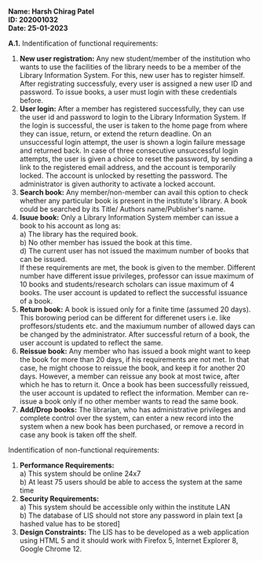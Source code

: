 **Name: Harsh Chirag Patel**  
**ID: 202001032**  
**Date: 25-01-2023**  

**A.1.** Indentification of functional requirements:

1) **New user registration:** Any new student/member of the institution who wants to use the facilities of the library needs to be a member of the Library Information System. For this, new user has to register himself. After registrating successfuly, every user is assigned a new user ID and password. To issue books, a user must login with these credentials before.
2) **User login:** After a member has registered successfully, they can use the user id and password to login to the Library Information System. If the login is successful, the user is taken to the home page from where they can issue, return, or extend the return deadline. On an unsuccessful login attempt, the user is shown a login failure message and returned back. In case of three consecutive unsuccessful login attempts, the user is given a choice to reset the password, by sending a link to the registered email address, and the account is temporarily locked. The account is unlocked by resetting the password. The administrator is given authority to activate a locked account. 
3) **Search book:** Any member/non-member can avail this option to check whether any particular book is present in the institute's library. A book could be searched by its Title/ Authors name/Publisher's name.
4) **Isuue book:** Only a Library Information System member can issue a book to his account as long as:  
a) The library has the required book.   
b) No other member has issued the book at this time.   
d) The current user has not issued the maximum number of books that can be issued.   
If these requirements are met, the book is given to the member. Different number have different issue privileges, professor can issue maximum of 10 books and students/research scholars can issue maximum of 4 books. The user account is updated to reflect the successful issuance of a book.
5) **Return book:** A book is issued only for a finite time (assumed 20 days). This borowing period can be different for differenet users i.e. like proffesors/students etc. and the maxiumum number of allowed days can be changed by the administrator. After successful return of a book, the user account is updated to reflect the same.
6) **Reissue book:** Any member who has issued a book might want to keep the book for more than 20 days, if his requirements are not met. In that case, he might choose to reissue the book, and keep it for another 20 days. However, a member can reissue any book at most twice, after which he has to return it. Once a book has been successfully reissued, the user account is updated to reflect the information. Member can re-issue a book only if no other member wants to read the same book.
7) **Add/Drop books:** The librarian, who has administrative privileges and complete control over the system, can enter a new record into the system when a new book has been purchased, or remove a record in case any book is taken off the shelf.

Indentification of non-functional requirements:

1) **Performance Requirements:**  
a) This system should be online 24x7   
b) At least 75 users should be able to access the system at the same time  
2) **Security Requirements:**  
a) This system should be accessible only within the institute LAN  
b) The database of LIS should not store any password in plain text [a hashed value has to be stored]  
3) **Design Constraints:**
The LIS has to be developed as a web application using HTML 5 and it should work with Firefox 5, Internet Explorer 8, Google Chrome 12.


